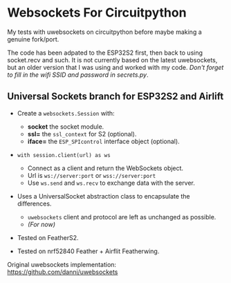 # Websockets For Circuitpython

My tests with uwebsockets on circuitpython before maybe making a genuine fork/port.

The code has been adpated to the ESP32S2 first, then back to using socket.recv and such. It is not currently based on the latest uwebsockets, but an older version that I was using and worked with my code. *Don't forget to fill in the wifi SSID and password in secrets.py*.

## Universal Sockets branch for ESP32S2 and Airlift

-	Create a `websockets.Session` with:
	-	**socket** the socket module.
	-	**ssl=** the `ssl_context` for S2 (optional).
	-	**iface=** the `ESP_SPIcontrol` interface object (optional).
-	`with session.client(url) as ws`
	-	Connect as a client and return the WebSockets object.
	-	Url is `ws://server:port` or `wss://server:port`
	-	Use `ws.send` and `ws.recv` to exchange data with the server.
-	Uses a UniversalSocket abstraction class to encapsulate the differences.
	-	`uwebsockets` client and protocol are left as unchanged as possible.
	-	*(For now)*

-	Tested on FeatherS2.
-	Tested on nrf52840 Feather + Airflit Featherwing.

Original uwebsockets implementation:
https://github.com/danni/uwebsockets
